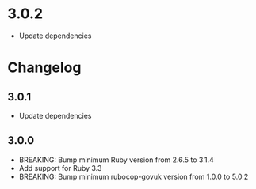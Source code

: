 # 3.0.2

* Update dependencies

# Changelog

## 3.0.1

* Update dependencies

## 3.0.0

* BREAKING: Bump minimum Ruby version from 2.6.5 to 3.1.4
* Add support for Ruby 3.3
* BREAKING: Bump minimum rubocop-govuk version from 1.0.0 to 5.0.2
